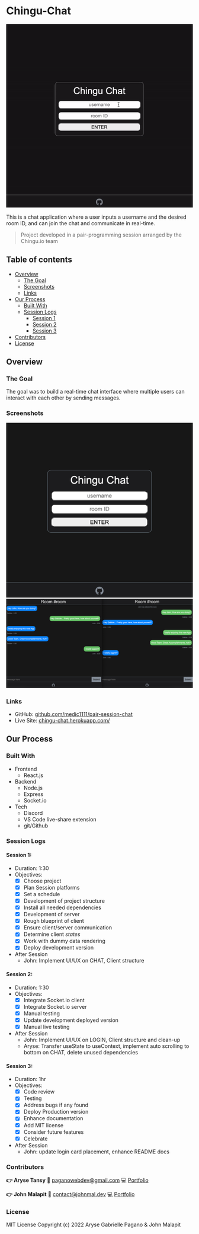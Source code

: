 # Chingu-Chat

![Demo of App](demo.gif)

This is a chat application where a user inputs a username and the desired room ID, and can join the chat and communicate in real-time.

> Project developed in a pair-programming session arranged by the Chingu.io team

## Table of contents

- [Overview](#overview)
  - [The Goal](#the-goal)
  - [Screenshots](#screenshots)
  - [Links](#links)
- [Our Process](#our-process)
  - [Built With](#built-with)
  - [Session Logs](#session-logs)
    - [Session 1](#session-1)
    - [Session 2](#session-2)
    - [Session 3](#session-3)
- [Contributors](#contributors)
- [License](#license)

## Overview

### The Goal

The goal was to build a real-time chat interface where multiple users can interact with each other by sending messages.

### Screenshots

![Image of Log In](one.png)
![Image of Chat Room](two.png)

### Links

- GitHub: [github.com/medic1111/pair-session-chat](https://github.com/medic1111/pair-session-chat)
- Live Site: [chingu-chat.herokuapp.com/](https://chingu-chat.herokuapp.com/)

## Our Process

### Built With

- Frontend
  - React.js
- Backend
  - Node.js
  - Express
  - Socket.io
- Tech
  - Discord
  - VS Code live-share extension
  - git/Github

### Session Logs

#### Session 1:

- Duration: 1:30
- Objectives:
  - [x] Choose project
  - [x] Plan Session platforms
  - [x] Set a schedule
  - [x] Development of project structure
  - [x] Install all needed dependencies
  - [x] Development of server
  - [x] Rough blueprint of client
  - [x] Ensure client/server communication
  - [x] Determine client _states_
  - [x] Work with dummy data rendering
  - [x] Deploy development version
- After Session
  - John: Implement UI/UX on CHAT, Client structure

#### Session 2:

- Duration: 1:30
- Objectives:
  - [x] Integrate Socket.io client
  - [x] Integrate Socket.io server
  - [x] Manual testing
  - [x] Update development deployed version
  - [x] Manual live testing
- After Session
  - John: Implement UI/UX on LOGIN, Client structure and clean-up
  - Aryse: Transfer useState to useContext, implement auto scrolling to bottom on CHAT, delete unused dependencies

#### Session 3:

- Duration: 1hr
- Objectives:
  - [x] Code review
  - [x] Testing
  - [x] Address bugs if any found
  - [x] Deploy Production version
  - [x] Enhance documentation
  - [x] Add MIT license
  - [x] Consider future features
  - [x] Celebrate
- After Session
  - John: update login card placement, enhance README docs

### Contributors

**:point_right: Aryse Tansy**
:e-mail: paganowebdev@gmail.com
:computer: [Portfolio](https://www.pagano.dev/)

**:point_right: John Malapit**
:e-mail: [contact@johnmal.dev](mailto:contact@johnmal.dev)
:computer: [Portfolio](https://www.johnmal.dev/)

### License
MIT License
Copyright (c) 2022 Aryse Gabrielle Pagano & John Malapit
